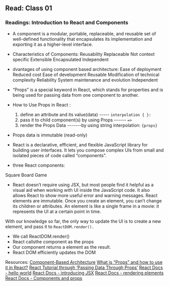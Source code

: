 ## Read: Class 01
### Readings: Introduction to React and Components
+ A component is a modular, portable, replaceable, and reusable set of well-defined functionality that encapsulates its implementation and exporting it as a higher-level interface.

+ Characteristics of Components:
   Reusability
   Replaceable
   Not context specific
   Extensible
   Encapsulated
   Independent 
   
+ dvantages of using component based architecture:
   Ease of deployment 
   Reduced cost
   Ease of development
   Reusable
   Modification of technical complexity
   Reliability
   System maintenance and evolution
   Independent
   
+ “Props” is a special keyword in React, which stands for properties and is being used for passing data from one component to another.
+  How to Use Props in React : 
      1. define an attribute and its value(data) ----- `interpolation { }:`
      2. pass it to child component(s) by using Props ------ `=>`
      3.  render the Props Data -------by using string interpolation: `{props}`
+ Props data is immutable (read-only)

+ React is a declarative, efficient, and flexible JavaScript library for building user interfaces. It lets you compose complex UIs from small and isolated pieces of code called “components”.
+ three React components:

Square
Board
Game

+ React doesn’t require using JSX, but most people find it helpful as a visual aid when working with UI inside the JavaScript code. It also allows React to show more useful error and warning messages.
React elements are immutable. Once you create an element, you can’t change its children or attributes. An element is like a single frame in a movie: it represents the UI at a certain point in time.

With our knowledge so far, the only way to update the UI is to create a new element, and pass it to `ReactDOM.render().`

+ We call ReactDOM.render() 
+ React callsthe component as the props
+ Our  component returns a element as the result.
+ React DOM efficiently updates the DOM 

Resources:
[Component-Based Architecture](https://www.tutorialspoint.com/software_architecture_design/component_based_architecture.htm)
[What is “Props” and how to use it in React?](https://itnext.io/what-is-props-and-how-to-use-it-in-react-da307f500da0)
[React Tutorial through ‘Passing Data Through Props’](https://reactjs.org/tutorial/tutorial.html)
[React Docs - hello world](https://reactjs.org/docs/hello-world.html)
[React Docs - introducing JSX](https://reactjs.org/docs/introducing-jsx.html)
[React Docs - rendering elements](https://reactjs.org/docs/rendering-elements.html)
[React Docs - Components and props](https://reactjs.org/docs/components-and-props.html)

